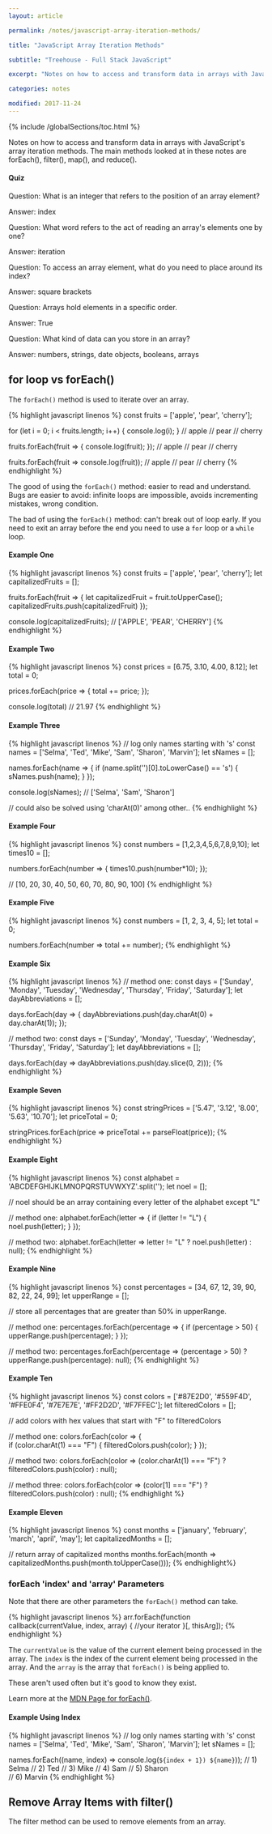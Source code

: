 ```yaml
---
layout: article

permalink: /notes/javascript-array-iteration-methods/

title: "JavaScript Array Iteration Methods"

subtitle: "Treehouse - Full Stack JavaScript"

excerpt: "Notes on how to access and transform data in arrays with JavaScript's array iteration methods. The main methods looked at in these notes are forEach(), filter(), map(), and reduce()."

categories: notes

modified: 2017-11-24
---
```


{% include /globalSections/toc.html %}

Notes on how to access and transform data in arrays with JavaScript's array iteration methods. The main methods looked at in these notes are forEach(), filter(), map(), and reduce().

#### Quiz

Question: What is an integer that refers to the position of an array element?

Answer: index

Question: What word refers to the act of reading an array's elements one by one?

Answer: iteration

Question: To access an array element, what do you need to place around its index?

Answer: square brackets

Question: Arrays hold elements in a specific order.

Answer: True

Question: What kind of data can you store in an array?

Answer: numbers, strings, date objects, booleans, arrays

## for loop vs forEach()

The `forEach()` method is used to iterate over an array.

{% highlight javascript linenos %}
const fruits = ['apple', 'pear', 'cherry'];

for (let i = 0; i < fruits.length; i++) {
  console.log(i);
}
// apple
// pear
// cherry

fruits.forEach(fruit => {
  console.log(fruit);
});
// apple
// pear
// cherry

fruits.forEach(fruit => console.log(fruit));
// apple
// pear
// cherry
{% endhighlight %}

The good of using the `forEach()` method: easier to read and understand. Bugs are easier to avoid: infinite loops are impossible, avoids incrementing mistakes, wrong condition.

The bad of using the `forEach()` method: can't break out of loop early. If you need to exit an array before the end you need to use a `for` loop or a `while` loop.

#### Example One

{% highlight javascript linenos %}
const fruits = ['apple', 'pear', 'cherry'];
let capitalizedFruits = [];

fruits.forEach(fruit => {
  let capitalizedFruit = fruit.toUpperCase();
  capitalizedFruits.push(capitalizedFruit)
});

console.log(capitalizedFruits);
// ['APPLE', 'PEAR', 'CHERRY']
{% endhighlight %}

#### Example Two

{% highlight javascript linenos %}
const prices = [6.75, 3.10, 4.00, 8.12];
let total = 0;

prices.forEach(price => {
  total += price;
});

console.log(total)
// 21.97
{% endhighlight %}

#### Example Three

{% highlight javascript linenos %}
// log only names starting with 's'
const names = ['Selma', 'Ted', 'Mike', 'Sam', 'Sharon', 'Marvin']; 
let sNames = [];

names.forEach(name => {
  if (name.split('')[0].toLowerCase() == 's') {
    sNames.push(name);
  }
});

console.log(sNames);
// ['Selma', 'Sam', 'Sharon']

// could also be solved using 'charAt(0)' among other..
{% endhighlight %}

#### Example Four

{% highlight javascript linenos %}
const numbers = [1,2,3,4,5,6,7,8,9,10];
let times10 = [];

numbers.forEach(number => {
  times10.push(number*10);
});

// [10, 20, 30, 40, 50, 60, 70, 80, 90, 100]
{% endhighlight %}

#### Example Five

{% highlight javascript linenos %}
const numbers = [1, 2, 3, 4, 5];
let total = 0;

numbers.forEach(number => total += number);
{% endhighlight %}

#### Example Six

{% highlight javascript linenos %}
// method one:
const days = ['Sunday', 'Monday', 'Tuesday', 'Wednesday', 'Thursday', 'Friday', 'Saturday'];
let dayAbbreviations = [];

days.forEach(day => {
  dayAbbreviations.push(day.charAt(0) + day.charAt(1));
});

// method two:
const days = ['Sunday', 'Monday', 'Tuesday', 'Wednesday', 'Thursday', 'Friday', 'Saturday'];
let dayAbbreviations = [];

days.forEach(day => dayAbbreviations.push(day.slice(0, 2)));
{% endhighlight %}

#### Example Seven

{% highlight javascript linenos %}
const stringPrices = ['5.47', '3.12', '8.00', '5.63', '10.70'];
let priceTotal = 0;

stringPrices.forEach(price => priceTotal += parseFloat(price));
{% endhighlight %}

#### Example Eight

{% highlight javascript linenos %}
const alphabet = 'ABCDEFGHIJKLMNOPQRSTUVWXYZ'.split('');
let noel = [];

// noel should be an array containing every letter of the alphabet except "L"

// method one:
alphabet.forEach(letter => {
  if (letter != "L") {
    noel.push(letter);
  }
});

// method two:
alphabet.forEach(letter => letter != "L" ? noel.push(letter) : null);
{% endhighlight %}

#### Example Nine

{% highlight javascript linenos %}
const percentages = [34, 67, 12, 39, 90, 82, 22, 24, 99];
let upperRange = [];

// store all percentages that are greater than 50% in upperRange.

// method one:
percentages.forEach(percentage => {
  if (percentage > 50) {
    upperRange.push(percentage);
  }
});

// method two:
percentages.forEach(percentage => (percentage > 50) ? upperRange.push(percentage): null);
{% endhighlight %}

#### Example Ten

{% highlight javascript linenos %}
const colors = ['#87E2D0', '#559F4D', '#FFE0F4', '#7E7E7E', '#FF2D2D', '#F7FFEC'];
let filteredColors = [];

// add colors with hex values that start with "F" to filteredColors

// method one:
colors.forEach(color => {  
  if (color.charAt(1) === "F") {
    filteredColors.push(color);
  }
});

// method two:
colors.forEach(color => (color.charAt(1) === "F") ? filteredColors.push(color) : null);

// method three:
colors.forEach(color => (color[1] === "F") ? filteredColors.push(color) : null);
{% endhighlight %}

#### Example Eleven

{% highlight javascript linenos %}
const months = ['january', 'february', 'march', 'april', 'may'];
let capitalizedMonths = [];

// return array of capitalized months
months.forEach(month => capitalizedMonths.push(month.toUpperCase()));
{% endhighlight%}

### forEach 'index' and 'array' Parameters

Note that there are other parameters the `forEach()` method can take.

{% highlight javascript linenos %}
arr.forEach(function callback(currentValue, index, array) {
    //your iterator
}[, thisArg]);
{% endhighlight %}

The `currentValue` is the value of the current element being processed in the array. The `index` is the index of the current element being processed in the array. And the `array` is the array that `forEach()` is being applied to.

These aren't used often but it's good to know they exist.

Learn more at the <a href="https://developer.mozilla.org/en-US/docs/Web/JavaScript/Reference/Global_Objects/Array/forEach">MDN Page for forEach()</a>.

#### Example Using Index

{% highlight javascript linenos %}
// log only names starting with 's'
const names = ['Selma', 'Ted', 'Mike', 'Sam', 'Sharon', 'Marvin']; 
let sNames = [];

names.forEach((name, index) => console.log(`${index + 1}) ${name}`));
// 1) Selma
// 2) Ted
// 3) Mike
// 4) Sam
// 5) Sharon    
// 6) Marvin
{% endhighlight %}

## Remove Array Items with filter()

The filter method can be used to remove elements from an array.

